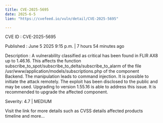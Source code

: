 ```yaml
---
title: CVE-2025-5695
date: 2025-6-5
lien: "https://cvefeed.io/vuln/detail/CVE-2025-5695"

---
```


CVE ID : CVE-2025-5695

Published :  June 5
2025
9:15 p.m. | 7 hours
54 minutes ago

Description : A vulnerability classified as critical has been found in FLIR AX8 up to 1.46.16. This affects the function subscribe_to_spot/subscribe_to_delta/subscribe_to_alarm of the file /usr/www/application/models/subscriptions.php of the component Backend. The manipulation leads to command injection. It is possible to initiate the attack remotely. The exploit has been disclosed to the public and may be used. Upgrading to version 1.55.16 is able to address this issue. It is recommended to upgrade the affected component.

Severity: 4.7 | MEDIUM

Visit the link for more details
such as CVSS details
affected products
timeline
and more...
